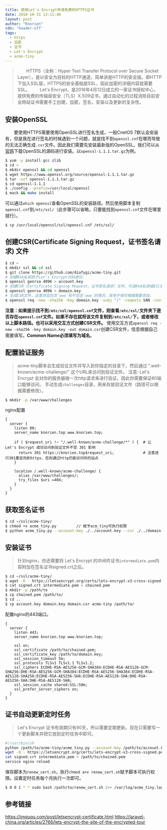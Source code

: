 ```yaml
---
title: 使用Let's Encrypt申请免费的HTTPS证书
date: 2018-10-31 13:11:48
layout: post
author: "Knorien"
cdn: 'header-off'
tags:
  - https
  - 加密
  - 证书
  - Let's Encrypt
  - acme-tiny
---
```

> &emsp;&emsp;HTTPS（全称：Hyper Text Transfer Protocol over Secure Socket Layer），是以安全为目标的HTTP通道，简单讲是HTTP的安全版。即HTTP下加入SSL层，HTTPS的安全基础是SSL，因此加密的详细内容就需要SSL。
> &emsp;&emsp;Let's Encrypt，是2016年4月12日成立的一家证书授权中心，提供免费的传输层安全（TLS）X.509证书，通过自动化的过程消除目前安全网站证书需要手工创建，加密，签名，安装以及更新的复杂性。
## 安装OpenSSL
&emsp;&emsp;要使用HTTPS需要使用OpenSSL进行签名生成，一般CnetOS 7默认会安装有，但是我在进行签名的时候遇到一个问题，就是找不到`openssl.cnf`在哪而导致的无法正确生成`.csr`文件。因此我们需要先安装最新版的OpenSSL。我们可以从[官网](https://www.openssl.org/source/)下载OpenSSL的源码进行安装。以`openssl-1.1.1.tar.gz`为例。
```bash
$ yum -y install gcc zlib
$ cd ~
$ mkdir openssl && cd openssl
$ wget https://www.openssl.org/source/openssl-1.1.1.tar.gz
$ tar -xzf openssl-1.1.1.tar.gz
$ cd openssl-1.1.1
$ ./config --prefix=/usr/local/openssl
$ mack && make install
```
可以通过`which openssl`查看OpenSSL的安装路径。然后使用脚本复制`openssl.cnf`到`/etc/ssl/`（此步骤可以省略，只要能找到`openssl.cnf`文件在哪里就行）。
```bash
$ cp /usr/local/openssl/ssl/openssl.cnf /etc/ssl/
```
## 创建CSR(Certificate Signing Request，证书签名请求) 文件
```bash
$ cd ~
$ mkdir ssl && cd ssl
$ git clone https://github.com/diafygi/acme-tiny.git
# 创建RSA私钥用于Let's Encrypt识别身份。
$ openssl genrsa 4096 > account.key
# 创建CSR（Certificate Signing Request，证书签名请求）文件。可选RSA私钥或ECC私钥，这里选择的是RSA私钥。
$ openssl genrsa 4096 > domain.key
# 生成CSR文件，这里添加包含`www`和不包含`www`的情况，其他子域可根据需要添加。
$ openssl req -new -sha256 -key domain.key -subj "/" -reqexts SAN -config <(cat /etc/ssl/openssl.cnf <(printf "[SAN]\nsubjectAltName=DNS:knorien.top,DNS:www.knorien.top")) > domain.csr
```
**注意：如果提示找不到`/etc/ssl/openssl.cnf`文件，则查看`/etc/ssl/`文件夹下是否存在`openssl.cnf`文件。如果不存在就将该文件复制到`/etc/ssl/`下，或者修改以上脚本路径。也可以采用交互方式创建CSR文件。**
使用交互方式`openssl req -new -sha256 -key domain.key -out domain.csr`创建CSR文件，信息根据自己需要填写。**Common Name必须填写为域名**。
## 配置验证服务
> acme-tiny脚本会生成验证文件并写入到你指定的目录下，然后通过 ".well-known/acme-challenge/" 这个URL来访问到验证文件。 注意: Let's Encrypt 会对你的服务器做一次http请求来进行验证，因此你需要保证80端口能够访问。
手动生成`challenges`目录，用来存放验证文件（路径可以根据需要修改）。
```bash
$ mkdir -p /var/www/challenges
```
nginx配置
```nginx
{
  server {
    listen 80;
    server_name knorien.top www.knorien.top;

    if ( $request_uri !~ "/.well-known/acme-challenge/*" ) {  # 让 Let's Encrypt 成功访问到验证文件不受 301 影响
      return 301 https://knorien.top$request_uri;             # 注意进行301重定向到https，否则通过http仍能访问你的站点
    }

    location /.well-known/acme-challenge/ {
      alias /var/www/challenges/;
      try_files $uri =404;
    }
  }
}
```
## 获取签名证书
```bash
$ cd ~/ssl/acme-tiny/
$ chmod +x acme_tiny.py         // 赋予acm_tiny可执行权限
$ python acme_tiny.py --account-key ./../account.key --csr ./../domain.csr --acme-dir /var/www/challenges/ > ./signed.crt // 生成签名证书
```
## 安装证书
> 针对nginx，你还需要将 Let's Encrypt 的中间件证书`intermediate.pem`内容附加在签名证书signed.crt之后。
```bash
$ cd ~/ssl/acme-tiny/
$ wget -O - https://letsencrypt.org/certs/lets-encrypt-x3-cross-signed.pem > intermediate.pem
$ cat signed.crt intermediate.pem > chained.pem
$ mkdir -p /path/to
$ cp chained.pem /path/to/
$ cd ..
$ cp account.key domain.key domain.csr acme-tiny /path/to/
```
配置nginx的443端口。
```nginx
{
  server {
    listen 443;
    server_name knorien.top www.knorien.top;

    ssl on;
    ssl_certificate /path/to/chained.pem;
    ssl_certificate_key /path/to/domain.key;
    ssl_session_timeout 5m;
    ssl_protocols TLSv1 TLSv1.1 TLSv1.2;
    ssl_ciphers ECDHE-RSA-AES256-GCM-SHA384:ECDHE-RSA-AES128-GCM-SHA256:DHE-RSA-AES256-GCM-SHA384:ECDHE-RSA-AES256-SHA384:ECDHE-RSA-AES128-SHA256:ECDHE-RSA-AES256-SHA:ECDHE-RSA-AES128-SHA:DHE-RSA-AES256-SHA:DHE-RSA-AES128-SHA;
    ssl_session_cache shared:SSL:50m;
    ssl_prefer_server_ciphers on;
  }
}
```
## 证书自动更新定时任务
> Let's Encrypt 证书有效期只有90天，所以需要定期更新。现在只需要写一个更新脚本并把它放到定时任务中即可。
```bash
#!/usr/bin/sh
python /path/to/acme-tiny/acme_tiny.py --account-key /path/to/account.key --csr /path/to/domain.csr --acme-dir /var/www/challenges/ > signed.crt || exit
wget -O - https://letsencrypt.org/certs/lets-encrypt-x3-cross-signed.pem > intermediate.pem
cat signed.crt intermediate.pem > /path/to/chained.pem
service nginx reload
```
保存脚本为`renew_cert.sh`，执行`chmod a+x renew_cert.sh`赋予脚本可执行权限。设置定时任务每个月执行一次即可。
```bash
$ 0 0 1 * * sudo bash /path/to/renew_cert.sh 2>> /var/log/acme_tiny.log
```
## 参考链接
https://imququ.com/post/letsencrypt-certificate.html
https://laravel-china.org/articles/2766/lets-encrypt-the-site-of-the-encrypted-tour
